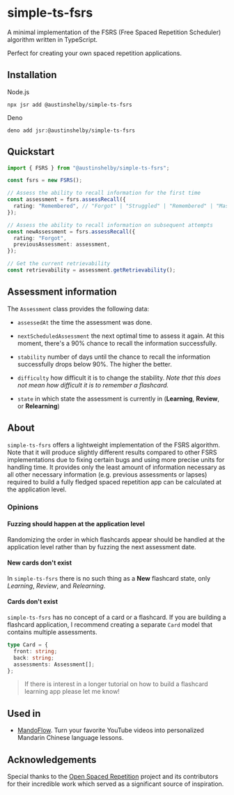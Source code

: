 # simple-ts-fsrs

A minimal implementation of the FSRS (Free Spaced Repetition Scheduler) algorithm written in TypeScript.

Perfect for creating your own spaced repetition applications.

## Installation

Node.js

```
npx jsr add @austinshelby/simple-ts-fsrs
```

Deno

```
deno add jsr:@austinshelby/simple-ts-fsrs
```

## Quickstart

```ts
import { FSRS } from "@austinshelby/simple-ts-fsrs";

const fsrs = new FSRS();

// Assess the ability to recall information for the first time
const assessment = fsrs.assessRecall({
  rating: "Remembered", // "Forgot" | "Struggled" | "Remembered" | "Mastered"
});

// Assess the ability to recall information on subsequent attempts
const newAssessment = fsrs.assessRecall({
  rating: "Forgot",
  previousAssessment: assessment,
});

// Get the current retrievability
const retrievability = assessment.getRetrievability();
```

## Assessment information

The `Assessment` class provides the following data:

- `assessedAt` the time the assessment was done.

- `nextScheduledAssessment` the next optimal time to assess it again. At this moment, there's a 90% chance to recall the information successfully.

- `stability` number of days until the chance to recall the information successfully drops below 90%. The higher the better.

- `difficulty` how difficult it is to change the stability. _Note that this does not mean how difficult it is to remember a flashcard._

- `state` in which state the assessment is currently in (**Learning**, **Review**, or **Relearning**)

## About

`simple-ts-fsrs` offers a lightweight implementation of the FSRS algorithm. Note that it will produce slightly different results compared to other FSRS implementations due to fixing certain bugs and using more precise units for handling time. It provides only the least amount of information necessary as all other necessary information (e.g. previous assessments or lapses) required to build a fully fledged spaced repetition app can be calculated at the application level.

### Opinions

#### Fuzzing should happen at the application level

Randomizing the order in which flashcards appear should be handled at the application level rather than by fuzzing the next assessment date.

#### New cards don't exist

In `simple-ts-fsrs` there is no such thing as a **New** flashcard state, only _Learning_, _Review_, and _Relearning_.

#### Cards don't exist

`simple-ts-fsrs` has no concept of a card or a flashcard. If you are building a flashcard application, I recommend creating a separate `Card` model that contains multiple assessments.

```ts
type Card = {
  front: string;
  back: string;
  assessments: Assessment[];
};
```

> If there is interest in a longer tutorial on how to build a flashcard learning app please let me know!

## Used in

- [MandoFlow](https://www.mandoflow.com/). Turn your favorite YouTube videos into personalized Mandarin Chinese language lessons.

## Acknowledgements

Special thanks to the [Open Spaced Repetition](https://github.com/open-spaced-repetition) project and its contributors for their incredible work which served as a significant source of inspiration.
